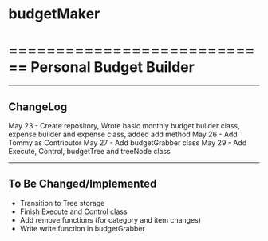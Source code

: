 # budgetMaker

============================
Personal Budget Builder
============================

----------------------------
ChangeLog
----------------------------
May 23 - Create repository,  Wrote basic monthly budget builder class, expense builder and expense class, added add method
May 26 - Add Tommy as Contributor
May 27 - Add budgetGrabber class
May 29 - Add Execute, Control, budgetTree and treeNode class

----------------------------
To Be Changed/Implemented
----------------------------
- Transition to Tree storage
- Finish Execute and Control class
- Add remove functions (for category and item changes)
- Write write function in budgetGrabber
